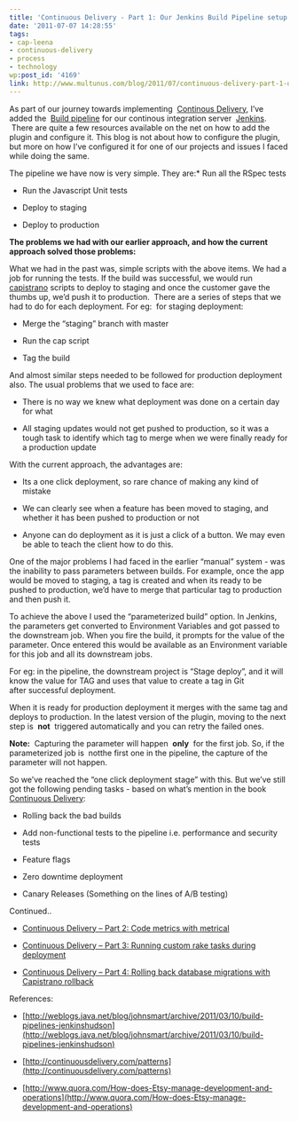 ```yaml
---
title: 'Continuous Delivery - Part 1: Our Jenkins Build Pipeline setup'
date: '2011-07-07 14:28:55'
tags:
- cap-leena
- continuous-delivery
- process
- technology
wp:post_id: '4169'
link: http://www.multunus.com/blog/2011/07/continuous-delivery-part-1-our-jenkins-build-pipeline-setup/
---
```


As part of our journey towards implementing 
[Continous Delivery](http://continuousdelivery.com/), I’ve added the 
[Build pipeline](https://wiki.jenkins-ci.org/display/JENKINS/Build+Pipeline+Plugin) for our continous integration server 
[Jenkins](http://jenkins-ci.org/).  There are quite a few resources available on the net on how to add the plugin and configure it. This blog is not about how to configure the plugin, but more on how I’ve configured it for one of our projects and issues I faced while doing the same.

The pipeline we have now is very simple. They are:* Run all the RSpec tests

    
* Run the Javascript Unit tests

    
* Deploy to staging

    
* Deploy to production


**The problems we had with our earlier approach, and how the current approach solved those problems:**


What we had in the past was, simple scripts with the above items. We had a job for running the tests. If the build was successful, we would run 
[capistrano](https://github.com/capistrano/capistrano) scripts to deploy to staging and once the customer gave the thumbs up, we’d push it to production.  There are a series of steps that we had to do for each deployment. For eg:  for staging deployment:


* Merge the “staging” branch with master

    
* Run the cap script

    
* Tag the build

And almost similar steps needed to be followed for production deployment also. The usual problems that we used to face are:


* There is no way we knew what deployment was done on a certain day for what

    
* All staging updates would not get pushed to production, so it was a tough task to identify which tag to merge when we were finally ready for a production update

With the current approach, the advantages are:


* Its a one click deployment, so rare chance of making any kind of mistake

    
* We can clearly see when a feature has been moved to staging, and whether it has been pushed to production or not

    
* Anyone can do deployment as it is just a click of a button. We may even be able to teach the client how to do this.

One of the major problems I had faced in the earlier “manual” system - was the inability to pass parameters between builds. For example, once the app would be moved to staging, a tag is created and when its ready to be pushed to production, we’d have to merge that particular tag to production and then push it.

To achieve the above I used the “parameterized build” option. In Jenkins, the parameters get converted to Environment Variables and got passed to the downstream job. When you fire the build, it prompts for the value of the parameter. Once entered this would be available as an Environment variable for this job and all its downstream jobs.

For eg: in the pipeline, the downstream project is “Stage deploy”, and it will know the value for TAG and uses that value to create a tag in Git after successful deployment.

When it is ready for production deployment it merges with the same tag and deploys to production. In the latest version of the plugin, moving to the next step is 
**not**
 triggered automatically and you can retry the failed ones.


**Note:**
 Capturing the parameter will happen 
**only**
 for the first job. So, if the parameterized job is 
notthe first one in the pipeline, the capture of the parameter will not happen.

So we’ve reached the “one click deployment stage” with this. But we’ve still got the following pending tasks - based on what’s mention in the book  
[Continuous Delivery](http://www.informit.com/store/product.aspx?isbn=0321601912):


* Rolling back the bad builds

    
* Add non-functional tests to the pipeline i.e. performance and security tests

    
* Feature flags

    
* Zero downtime deployment

    
* Canary Releases (Something on the lines of A/B testing)

Continued..


* [Continuous Delivery – Part 2: Code metrics with metrical](http://www.multunus.com/2011/07/continuous-delivery-code-metrics-with-metrical/)

    
* [Continuous Delivery – Part 3: Running custom rake tasks during deployment](http://www.multunus.com/2011/07/continuous-delivery-contd/)

    
* [Continuous Delivery – Part 4: Rolling back database migrations with Capistrano rollback](http://www.multunus.com/2011/08/continuous-delivery-part-3-rolling-back-database-migrations-with-capistrano-rollback/)

References:


* [http://weblogs.java.net/blog/johnsmart/archive/2011/03/10/build-pipelines-jenkinshudson](http://weblogs.java.net/blog/johnsmart/archive/2011/03/10/build-pipelines-jenkinshudson)

    
* [http://continuousdelivery.com/patterns](http://continuousdelivery.com/patterns)

    
* [http://www.quora.com/How-does-Etsy-manage-development-and-operations](http://www.quora.com/How-does-Etsy-manage-development-and-operations)
